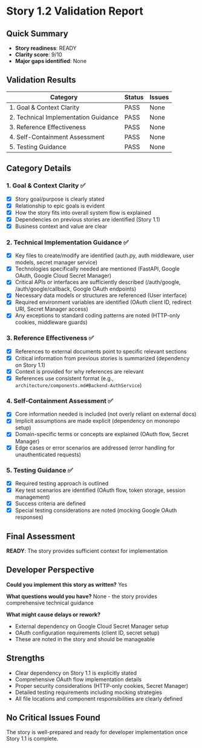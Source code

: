 # Story 1.2 Validation Report

## Quick Summary
- **Story readiness**: READY
- **Clarity score**: 9/10
- **Major gaps identified**: None

## Validation Results

| Category | Status | Issues |
|----------|--------|---------|
| 1. Goal & Context Clarity | PASS | None |
| 2. Technical Implementation Guidance | PASS | None |
| 3. Reference Effectiveness | PASS | None |
| 4. Self-Containment Assessment | PASS | None |
| 5. Testing Guidance | PASS | None |

## Category Details

### 1. Goal & Context Clarity ✅
- [x] Story goal/purpose is clearly stated
- [x] Relationship to epic goals is evident  
- [x] How the story fits into overall system flow is explained
- [x] Dependencies on previous stories are identified (Story 1.1)
- [x] Business context and value are clear

### 2. Technical Implementation Guidance ✅
- [x] Key files to create/modify are identified (auth.py, auth middleware, user models, secret manager service)
- [x] Technologies specifically needed are mentioned (FastAPI, Google OAuth, Google Cloud Secret Manager)
- [x] Critical APIs or interfaces are sufficiently described (/auth/google, /auth/google/callback, Google OAuth endpoints)
- [x] Necessary data models or structures are referenced (User interface)
- [x] Required environment variables are identified (OAuth client ID, redirect URI, Secret Manager access)
- [x] Any exceptions to standard coding patterns are noted (HTTP-only cookies, middleware guards)

### 3. Reference Effectiveness ✅
- [x] References to external documents point to specific relevant sections
- [x] Critical information from previous stories is summarized (dependency on Story 1.1)
- [x] Context is provided for why references are relevant
- [x] References use consistent format (e.g., `architecture/components.md#Backend-AuthService`)

### 4. Self-Containment Assessment ✅
- [x] Core information needed is included (not overly reliant on external docs)
- [x] Implicit assumptions are made explicit (dependency on monorepo setup)
- [x] Domain-specific terms or concepts are explained (OAuth flow, Secret Manager)
- [x] Edge cases or error scenarios are addressed (error handling for unauthenticated requests)

### 5. Testing Guidance ✅
- [x] Required testing approach is outlined
- [x] Key test scenarios are identified (OAuth flow, token storage, session management)
- [x] Success criteria are defined
- [x] Special testing considerations are noted (mocking Google OAuth responses)

## Final Assessment
**READY**: The story provides sufficient context for implementation

## Developer Perspective
**Could you implement this story as written?** Yes

**What questions would you have?** None - the story provides comprehensive technical guidance

**What might cause delays or rework?** 
- External dependency on Google Cloud Secret Manager setup
- OAuth configuration requirements (client ID, secret setup)
- These are noted in the story and should be manageable

## Strengths
- Clear dependency on Story 1.1 is explicitly stated
- Comprehensive OAuth flow implementation details
- Proper security considerations (HTTP-only cookies, Secret Manager)
- Detailed testing requirements including mocking strategies
- All file locations and component responsibilities are clearly defined

## No Critical Issues Found
The story is well-prepared and ready for developer implementation once Story 1.1 is complete.